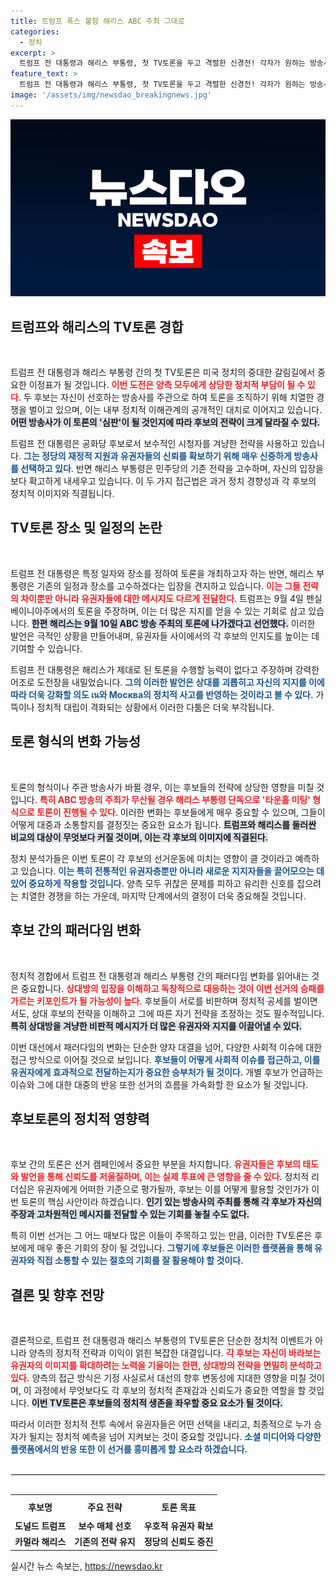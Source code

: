 ```yaml
---
title: 트럼프 폭스 불참 해리스 ABC 주최 그대로
categories:
  - 정치
excerpt: >
  트럼프 전 대통령과 해리스 부통령, 첫 TV토론을 두고 격렬한 신경전! 각자가 원하는 방송사 및 일정 변경을 두고 치열한 샅바싸움이 이어지며 대선판이 긴장감으로 뒤덮이고 있다. 누가 승리의 여신을 맞이할 것인가?
feature_text: >
  트럼프 전 대통령과 해리스 부통령, 첫 TV토론을 두고 격렬한 신경전! 각자가 원하는 방송사 및 일정 변경을 두고 치열한 샅바싸움이 이어지며 대선판이 긴장감으로 뒤덮이고 있다. 누가 승리의 여신을 맞이할 것인가?
image: '/assets/img/newsdao_breakingnews.jpg'
---
```


<p><img src="/assets/img/newsdao_breakingnews.jpg" alt="ontimetimes 속보" /></p>

<h2 data-ke-size="size26">트럼프와 해리스의 TV토론 경합</h2>  

<p data-ke-size="size16">&nbsp;</p>

<p>트럼프 전 대통령과 해리스 부통령 간의 첫 TV토론은 미국 정치의 중대한 갈림길에서 중요한 이정표가 될 것입니다. <b><span style="color: #ee2323;">이번 도전은 양측 모두에게 상당한 정치적 부담이 될 수 있다</span></b>. 두 후보는 자신이 선호하는 방송사를 주관으로 하여 토론을 조직하기 위해 치열한 경쟁을 벌이고 있으며, 이는 내부 정치적 이해관계의 공개적인 대치로 이어지고 있습니다. <b><span style="background-color: #21538527;">어떤 방송사가 이 토론의 '심판'이 될 것인지에 따라 후보의 전략이 크게 달라질 수 있다.</span></b> </p>

<p>트럼프 전 대통령은 공화당 후보로서 보수적인 시청자를 겨냥한 전략을 사용하고 있습니다. <b><span style="color: #1a5490;">그는 정당의 재정적 지원과 유권자들의 신뢰를 확보하기 위해 매우 신중하게 방송사를 선택하고 있다</span></b>. 반면 해리스 부통령은 민주당의 기존 전략을 고수하며, 자신의 입장을 보다 확고하게 내세우고 있습니다. 이 두 가지 접근법은 과거 정치 경향성과 각 후보의 정치적 이미지와 직결됩니다.</p>

<p data-ke-size="size16"></p>

<h2 data-ke-size="size26">TV토론 장소 및 일정의 논란</h2>

<p data-ke-size="size16">&nbsp;</p>

<p>트럼프 전 대통령은 특정 일자와 장소를 정하여 토론을 개최하고자 하는 반면, 해리스 부통령은 기존의 일정과 장소를 고수하겠다는 입장을 견지하고 있습니다. <b><span style="color: #ee2323;">이는 그들 전략의 차이뿐만 아니라 유권자들에 대한 메시지도 다르게 전달한다</span></b>. 트럼프는 9월 4일 펜실베이니아주에서의 토론을 주장하며, 이는 더 많은 지지를 얻을 수 있는 기회로 삼고 있습니다. <b><span style="background-color: #21538527;">한편 해리스는 9월 10일 ABC 방송 주최의 토론에 나가겠다고 선언했다.</span></b> 이러한 발언은 극적인 상황을 만들어내며, 유권자들 사이에서의 각 후보의 인지도를 높이는 데 기여할 수 있습니다.</p>

<p>트럼프 전 대통령은 해리스가 제대로 된 토론을 수행할 능력이 없다고 주장하며 강력한 어조로 도전장을 내밀었습니다. <b><span style="color: #1a5490;">그의 이러한 발언은 상대를 괴롭히고 자신의 지지를 이에 따라 더욱 강화할 의도 เน와 Москва의 정치적 사고를 반영하는 것이라고 볼 수 있다.</span></b> 가뜩이나 정치적 대립이 격화되는 상황에서 이러한 다툼은 더욱 부각됩니다.</p>

<p data-ke-size="size16"></p>

<h2 data-ke-size="size26">토론 형식의 변화 가능성</h2>

<p data-ke-size="size16">&nbsp;</p>

<p>토론의 형식이나 주관 방송사가 바뀔 경우, 이는 후보들의 전략에 상당한 영향을 미칠 것입니다. <b><span style="color: #ee2323;">특히 ABC 방송의 주최가 무산될 경우 해리스 부통령 단독으로 '타운홀 미팅' 형식으로 토론이 진행될 수 있다</span></b>. 이러한 변화는 후보들에게 매우 중요할 수 있으며, 그들이 어떻게 대중과 소통할지를 결정짓는 중요한 요소가 됩니다. <b><span style="background-color: #21538527;">트럼프와 해리스를 둘러싼 비교의 대상이 무엇보다 커질 것이며, 이는 각 후보의 이미지에 직결된다.</span></b></p>

<p>정치 분석가들은 이번 토론이 각 후보의 선거운동에 미치는 영향이 클 것이라고 예측하고 있습니다. <b><span style="color: #1a5490;">이는 특히 전통적인 유권자층뿐만 아니라 새로운 지지자들을 끌어모으는 데 있어 중요하게 작용할 것입니다.</span></b> 양측 모두 귀찮은 문제를 피하고 유리한 신호를 잡으려는 치열한 경쟁을 하는 가운데, 마지막 단계에서의 결정이 더욱 중요해질 것입니다.</p>

<p data-ke-size="size16"></p>

<h2 data-ke-size="size26">후보 간의 패러다임 변화</h2>

<p data-ke-size="size16">&nbsp;</p>

<p>정치적 경합에서 트럼프 전 대통령과 해리스 부통령 간의 패러다임 변화를 읽어내는 것은 중요합니다. <b><span style="color: #ee2323;">상대방의 입장을 이해하고 독창적으로 대응하는 것이 이번 선거의 승패를 가르는 키포인트가 될 가능성이 높다</span></b>. 후보들이 서로를 비판하며 정치적 공세를 벌이면서도, 상대 후보의 전략을 이해하고 그에 따른 자기 전략을 조정하는 것도 필수적입니다. <b><span style="background-color: #21538527;">특히 상대방을 겨냥한 비판적 메시지가 더 많은 유권자와 지지를 이끌어낼 수 있다.</span></b> </p>

<p>이번 대선에서 패러다임의 변화는 단순한 양자 대결을 넘어, 다양한 사회적 이슈에 대한 접근 방식으로 이어질 것으로 보입니다. <b><span style="color: #1a5490;">후보들이 어떻게 사회적 이슈를 접근하고, 이를 유권자에게 효과적으로 전달하는지가 중요한 승부처가 될 것이다.</span></b> 개별 후보가 언급하는 이슈와 그에 대한 대중의 반응 또한 선거의 흐름을 가속화할 한 요소가 될 것입니다.</p>

<p data-ke-size="size16"></p>

<h2 data-ke-size="size26">후보토론의 정치적 영향력</h2>

<p data-ke-size="size16">&nbsp;</p>

<p>후보 간의 토론은 선거 캠페인에서 중요한 부분을 차지합니다. <b><span style="color: #ee2323;">유권자들은 후보의 태도와 발언을 통해 신뢰도를 저울질하며, 이는 실제 투표에 큰 영향을 줄 수 있다</span></b>. 정치적 리더십은 유권자에게 어떠한 기준으로 평가될까, 후보는 이를 어떻게 활용할 것인가가 이번 토론의 핵심 사안이라 하겠습니다. <b><span style="background-color: #21538527;">인기 있는 방송사의 주최를 통해 각 후보가 자신의 주장과 고차원적인 메시지를 전달할 수 있는 기회를 놓칠 수도 없다.</span></b></p>

<p>특히 이번 선거는 그 어느 때보다 많은 이들이 주목하고 있는 만큼, 이러한 TV토론은 후보에게 매우 좋은 기회의 장이 될 것입니다. <b><span style="color: #1a5490;">그렇기에 후보들은 이러한 플랫폼을 통해 유권자와 직접 소통할 수 있는 절호의 기회를 잘 활용해야 할 것이다.</span></b></p>

<p data-ke-size="size16"></p>

<h2 data-ke-size="size26">결론 및 향후 전망</h2>

<p data-ke-size="size16">&nbsp;</p>

<p>결론적으로, 트럼프 전 대통령과 해리스 부통령의 TV토론은 단순한 정치적 이벤트가 아니라 양측의 정치적 전략과 이익이 얽힌 복잡한 대결입니다. <b><span style="color: #ee2323;">각 후보는 자신이 바라보는 유권자의 이미지를 확대하려는 노력을 기울이는 한편, 상대방의 전략을 면밀히 분석하고 있다.</span></b> 양측의 접근 방식은 기정 사실로서 대선의 향후 변동성에 지대한 영향을 미칠 것이며, 이 과정에서 무엇보다도 각 후보의 정치적 존재감과 신뢰도가 중요한 역할을 할 것입니다. <b><span style="background-color: #21538527;">이번 TV토론은 후보들의 정치적 생존을 좌우할 중요 요소가 될 것이다.</span></b></p>

<p>따라서 이러한 정치적 전투 속에서 유권자들은 어떤 선택을 내리고, 최종적으로 누가 승자가 될지는 정치적 예측을 넘어 지켜보는 것이 중요할 것입니다. <b><span style="color: #1a5490;">소셜 미디어와 다양한 플랫폼에서의 반응 또한 이 선거를 흥미롭게 할 요소라 하겠습니다.</span></b></p>

<p data-ke-size="size16"></p> 

<hr style="margin: 30px 0; border: 1px solid #eee;"/>

<table style="width: 100%; border-collapse: collapse;">
  <tr>
    <th style="text-align: center; height: 30px;"><b>후보명</b></th>
    <th style="text-align: center; height: 30px;"><b>주요 전략</b></th>
    <th style="text-align: center; height: 30px;"><b>토론 목표</b></th>
  </tr>
  <tr>
    <td style="text-align: center; height: 17px;"><b>도널드 트럼프</b></td>
    <td style="text-align: center; height: 17px;"><b>보수 매체 선호</b></td>
    <td style="text-align: center; height: 17px;"><b>우호적 유권자 확보</b></td>
  </tr>
  <tr>
    <td style="text-align: center; height: 17px;"><b>카멀라 해리스</b></td>
    <td style="text-align: center; height: 17px;"><b>기존의 전략 유지</b></td>
    <td style="text-align: center; height: 17px;"><b>정당의 신뢰도 증진</b></td>
  </tr>
</table>

<p data-ke-size="size16"></p>
실시간 뉴스 속보는, <a href="https://newsdao.kr" rel="dofollow">https://newsdao.kr</a>


